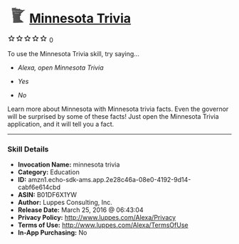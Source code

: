 # &nbsp;<img src="skill_icon" alt="Minnesota Trivia icon" width="36"> [Minnesota Trivia](http://alexa.amazon.com/#skills/amzn1.echo-sdk-ams.app.2e28c46a-08e0-4192-9d14-cabf6e614cbd)
![0 stars](../../images/ic_star_border_black_18dp_1x.png)![0 stars](../../images/ic_star_border_black_18dp_1x.png)![0 stars](../../images/ic_star_border_black_18dp_1x.png)![0 stars](../../images/ic_star_border_black_18dp_1x.png)![0 stars](../../images/ic_star_border_black_18dp_1x.png) 0

To use the Minnesota Trivia skill, try saying...

* *Alexa, open Minnesota Trivia*

* *Yes*

* *No*

Learn more about Minnesota with Minnesota trivia facts.  Even the governor will be surprised by some of these facts!  Just open the Minnesota Trivia application, and it will tell you a fact.

***

### Skill Details

* **Invocation Name:** minnesota trivia
* **Category:** Education
* **ID:** amzn1.echo-sdk-ams.app.2e28c46a-08e0-4192-9d14-cabf6e614cbd
* **ASIN:** B01DF6X1YW
* **Author:** Luppes Consulting, Inc.
* **Release Date:** March 25, 2016 @ 06:43:04
* **Privacy Policy:** http://www.luppes.com/Alexa/Privacy
* **Terms of Use:** http://www.luppes.com/Alexa/TermsOfUse
* **In-App Purchasing:** No
